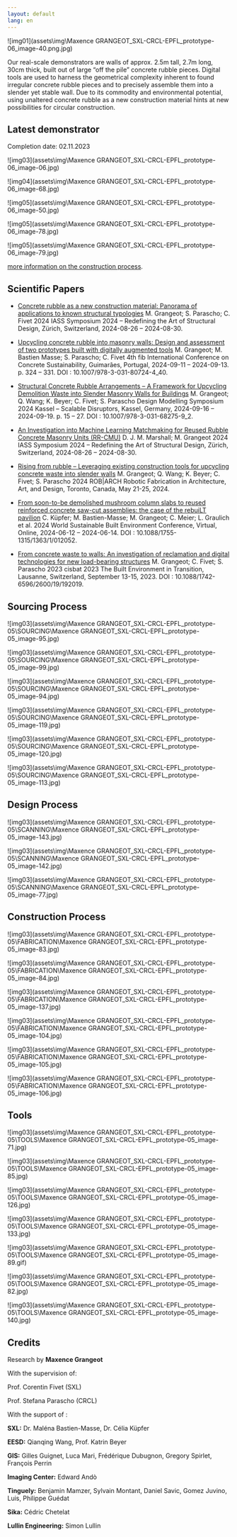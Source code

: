 ```yaml
---
layout: default
lang: en
---
```


![img01](assets\img\Maxence GRANGEOT_SXL-CRCL-EPFL_prototype-06_image-40.png.jpg)

Our real-scale demonstrators are walls of approx. 2.5m tall, 2.7m long, 30cm thick, built out of large “off the pile” concrete rubble pieces. Digital tools are used to harness the geometrical complexity inherent to found irregular concrete rubble pieces and to precisely assemble them into a slender yet stable wall. Due to its commodity and environmental potential, using unaltered concrete rubble as a new construction material hints at new possibilities for circular construction.

## Latest demonstrator

Completion date: 02.11.2023

![img03](assets\img\Maxence GRANGEOT_SXL-CRCL-EPFL_prototype-06_image-06.jpg)

![img04](assets\img\Maxence GRANGEOT_SXL-CRCL-EPFL_prototype-06_image-68.jpg)

![img05](assets\img\Maxence GRANGEOT_SXL-CRCL-EPFL_prototype-06_image-50.jpg)

![img05](assets\img\Maxence GRANGEOT_SXL-CRCL-EPFL_prototype-06_image-78.jpg)

![img05](assets\img\Maxence GRANGEOT_SXL-CRCL-EPFL_prototype-06_image-79.jpg)

[more information on the construction process](https://doi.org/10.1007/978-3-031-68275-9_2).

## Scientific Papers

*   [Concrete rubble as a new construction material: Panorama of applications to known structural typologies](https://infoscience.epfl.ch/items/12d5e82c-550b-47a4-a45d-acc7da1810a6)
M. Grangeot; S. Parascho; C. Fivet 
2024 IASS Symposium 2024 – Redefining the Art of Structural Design, Zürich, Switzerland, 2024-08-26 – 2024-08-30.

*   [Upcycling concrete rubble into masonry walls: Design and assessment of two prototypes built with digitally augmented tools](https://dx.doi.org/10.1007/978-3-031-80724-4_40)
M. Grangeot; M. Bastien Masse; S. Parascho; C. Fivet 
4th fib International Conference on Concrete Sustainability, Guimarães, Portugal, 2024-09-11 – 2024-09-13. p. 324 – 331. DOI : 10.1007/978-3-031-80724-4_40.

*   [Structural Concrete Rubble Arrangements – A Framework for Upcycling Demolition Waste into Slender Masonry Walls for Buildings](https://dx.doi.org/10.1007/978-3-031-68275-9_2)
M. Grangeot; Q. Wang; K. Beyer; C. Fivet; S. Parascho 
Design Modelling Symposium 2024 Kassel – Scalable Disruptors, Kassel, Germany, 2024-09-16 – 2024-09-19. p. 15 – 27. DOI : 10.1007/978-3-031-68275-9_2.

*   [An Investigation into Machine Learning Matchmaking for Reused Rubble Concrete Masonry Units (RR-CMU)](https://infoscience.epfl.ch/items/b3ae1501-1c30-4bbc-b30d-7b034db79461)
D. J. M. Marshall; M. Grangeot 
2024 IASS Symposium 2024 – Redefining the Art of Structural Design, Zürich, Switzerland, 2024-08-26 – 2024-08-30.

*   [Rising from rubble – Leveraging existing construction tools for upcycling concrete waste into slender walls](https://infoscience.epfl.ch/items/b3ae1501-1c30-4bbc-b30d-7b034db79461)
M. Grangeot; Q. Wang; K. Beyer; C. Fivet; S. Parascho 
2024 ROB|ARCH Robotic Fabrication in Architecture, Art, and Design, Toronto, Canada, May 21-25, 2024.

*   [From soon-to-be demolished mushroom column slabs to reused reinforced concrete saw-cut assemblies: the case of the rebuiLT pavilion](https://dx.doi.org/10.1088/1755-1315/1363/1/012052)
C. Küpfer; M. Bastien-Masse; M. Grangeot; C. Meier; L. Graulich et al. 
2024 World Sustainable Built Environment Conference, Virtual, Online, 2024-06-12 – 2024-06-14. DOI : 10.1088/1755-1315/1363/1/012052.

*   [From concrete waste to walls: An investigation of reclamation and digital technologies for new load-bearing structures](https://dx.doi.org/10.1088/1755-1315/1363/1/012052)
M. Grangeot; C. Fivet; S. Parascho 
2023 cisbat 2023 The Built Environment in Transition, Lausanne, Switzerland, September 13-15, 2023. DOI : 10.1088/1742-6596/2600/19/192019.

## Sourcing Process

![img03](assets\img\Maxence GRANGEOT_SXL-CRCL-EPFL_prototype-05\SOURCING\Maxence GRANGEOT_SXL-CRCL-EPFL_prototype-05_image-95.jpg)

![img03](assets\img\Maxence GRANGEOT_SXL-CRCL-EPFL_prototype-05\SOURCING\Maxence GRANGEOT_SXL-CRCL-EPFL_prototype-05_image-99.jpg)

![img03](assets\img\Maxence GRANGEOT_SXL-CRCL-EPFL_prototype-05\SOURCING\Maxence GRANGEOT_SXL-CRCL-EPFL_prototype-05_image-94.jpg)

![img03](assets\img\Maxence GRANGEOT_SXL-CRCL-EPFL_prototype-05\SOURCING\Maxence GRANGEOT_SXL-CRCL-EPFL_prototype-05_image-119.jpg)

![img03](assets\img\Maxence GRANGEOT_SXL-CRCL-EPFL_prototype-05\SOURCING\Maxence GRANGEOT_SXL-CRCL-EPFL_prototype-05_image-120.jpg)

![img03](assets\img\Maxence GRANGEOT_SXL-CRCL-EPFL_prototype-05\SOURCING\Maxence GRANGEOT_SXL-CRCL-EPFL_prototype-05_image-113.jpg)

## Design Process

![img03](assets\img\Maxence GRANGEOT_SXL-CRCL-EPFL_prototype-05\SCANNING\Maxence GRANGEOT_SXL-CRCL-EPFL_prototype-05_image-143.jpg)

![img03](assets\img\Maxence GRANGEOT_SXL-CRCL-EPFL_prototype-05\SCANNING\Maxence GRANGEOT_SXL-CRCL-EPFL_prototype-05_image-142.jpg)

![img03](assets\img\Maxence GRANGEOT_SXL-CRCL-EPFL_prototype-05\SCANNING\Maxence GRANGEOT_SXL-CRCL-EPFL_prototype-05_image-77.jpg)

## Construction Process

![img03](assets\img\Maxence GRANGEOT_SXL-CRCL-EPFL_prototype-05\FABRICATION\Maxence GRANGEOT_SXL-CRCL-EPFL_prototype-05_image-83.jpg)

![img03](assets\img\Maxence GRANGEOT_SXL-CRCL-EPFL_prototype-05\FABRICATION\Maxence GRANGEOT_SXL-CRCL-EPFL_prototype-05_image-84.jpg)

![img03](assets\img\Maxence GRANGEOT_SXL-CRCL-EPFL_prototype-05\FABRICATION\Maxence GRANGEOT_SXL-CRCL-EPFL_prototype-05_image-137.jpg)

![img03](assets\img\Maxence GRANGEOT_SXL-CRCL-EPFL_prototype-05\FABRICATION\Maxence GRANGEOT_SXL-CRCL-EPFL_prototype-05_image-104.jpg)

![img03](assets\img\Maxence GRANGEOT_SXL-CRCL-EPFL_prototype-05\FABRICATION\Maxence GRANGEOT_SXL-CRCL-EPFL_prototype-05_image-105.jpg)

![img03](assets\img\Maxence GRANGEOT_SXL-CRCL-EPFL_prototype-05\FABRICATION\Maxence GRANGEOT_SXL-CRCL-EPFL_prototype-05_image-106.jpg)

## Tools

![img03](assets\img\Maxence GRANGEOT_SXL-CRCL-EPFL_prototype-05\TOOLS\Maxence GRANGEOT_SXL-CRCL-EPFL_prototype-05_image-71.jpg)

![img03](assets\img\Maxence GRANGEOT_SXL-CRCL-EPFL_prototype-05\TOOLS\Maxence GRANGEOT_SXL-CRCL-EPFL_prototype-05_image-85.jpg)

![img03](assets\img\Maxence GRANGEOT_SXL-CRCL-EPFL_prototype-05\TOOLS\Maxence GRANGEOT_SXL-CRCL-EPFL_prototype-05_image-126.jpg)

![img03](assets\img\Maxence GRANGEOT_SXL-CRCL-EPFL_prototype-05\TOOLS\Maxence GRANGEOT_SXL-CRCL-EPFL_prototype-05_image-133.jpg)

![img03](assets\img\Maxence GRANGEOT_SXL-CRCL-EPFL_prototype-05\TOOLS\Maxence GRANGEOT_SXL-CRCL-EPFL_prototype-05_image-89.gif)

![img03](assets\img\Maxence GRANGEOT_SXL-CRCL-EPFL_prototype-05\TOOLS\Maxence GRANGEOT_SXL-CRCL-EPFL_prototype-05_image-82.jpg)

![img03](assets\img\Maxence GRANGEOT_SXL-CRCL-EPFL_prototype-05\TOOLS\Maxence GRANGEOT_SXL-CRCL-EPFL_prototype-05_image-140.jpg)

## Credits

Research by **Maxence Grangeot**

With the supervision of:

Prof. Corentin Fivet (SXL)

Prof. Stefana Parascho (CRCL)

With the support of :

**SXL:** Dr. Maléna Bastien-Masse, Dr. Célia Küpfer

**EESD:** Qianqing Wang, Prof. Katrin Beyer

**GIS:** Gilles Guignet, Luca Mari, Frédérique Dubugnon, Gregory Spirlet, François Perrin

**Imaging Center:** Edward Andò

**Tinguely:** Benjamin Mamzer, Sylvain Montant, Daniel Savic, Gomez Juvino, Luis, Philippe Guédat

**Sika:** Cédric Chetelat

**Lullin Engineering:** Simon Lullin